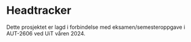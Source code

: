 # Headtracker
Dette prosjektet er lagd i forbindelse med eksamen/semesteroppgave i AUT-2606 ved UiT våren 2024.

